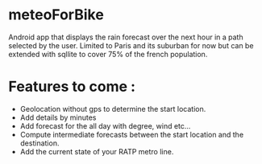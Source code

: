 # meteoForBike
Android app that displays the rain forecast over the next hour in a path selected by the user.
Limited to Paris and its suburban for now but can be extended with sqllite to cover 75% of the french population.

# Features to come :
- Geolocation without gps to determine the start location.
- Add details by minutes 
- Add forecast for the all day with degree, wind etc...
- Compute intermediate forecasts between the start location and the destination.
- Add the current state of your RATP metro line.

